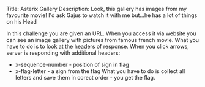 Title:
Asterix Gallery
Description:
Look, this gallery has images from my favourite movie! I'd ask Gajus to watch it with me but...he has a lot of things on his Head

In this challenge you are given an URL. When you access it via website you can see an image gallery with pictures from famous french movie. What you have to do is to look at the headers of response. When you click arrows, server is responding with additional headers:
- x-sequence-number - position of sign in flag
- x-flag-letter - a sign from the flag
What you have to do is collect all letters and save them in corect order - you get the flag.
